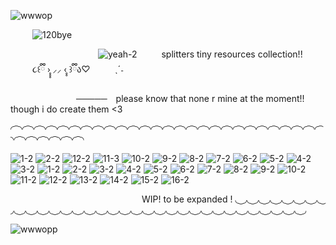 ![wwwop](https://github.com/user-attachments/assets/19957734-f98e-47ed-a447-76200f46eec4)

     ![120bye](https://github.com/user-attachments/assets/c01b81f6-3d52-4879-b557-bc262f645888)

                    ![yeah-2](https://github.com/user-attachments/assets/62adf461-ead8-4570-945c-e6a162defb9e)      splitters tiny resources collection!!       ૮꒰ྀི ›̥̥̥ ⸝⸝ ‹̥̥ ꒱ྀིა♡       ˎˊ˗
     
               ─────  please know that none r mine  at the moment!! though i do create them <3 




◜ ͡ ◝◜ ͡ ◝◜ ͡ ◝◜ ͡ ◝◜ ͡ ◝◜ ͡ ◝◜ ͡ ◝◜ ͡ ◝◜ ͡ ◝◜ ͡ ◝◜ ͡ ◝◜ ͡ ◝◜ ͡ ◝◜ ͡ ◝◜ ͡ ◝◜ ͡ ◝◜ ͡ ◝◜ ͡ ◝◜ ͡ ◝◜ ͡ ◝◜ ͡ ◝◜ ͡ ◝◜ ͡ ◝◜ ͡ ◝◜ ͡ ◝◜ ͡ ◝◜ ͡ ◝◜ ͡ ◝◜ ͡ ◝◜ ͡ ◝◜ ͡ ◝◜ ͡ ◝◜ ͡ ◝

![1-2](https://github.com/user-attachments/assets/2688257b-9a32-45f5-aadf-06de323f0c70) ![2-2](https://github.com/user-attachments/assets/78683fda-aad2-461f-9c36-c4f36543cfc7) ![12-2](https://github.com/user-attachments/assets/b3792eee-389d-411a-9c7d-8b02570a003d)
![11-3](https://github.com/user-attachments/assets/b50ae640-1edc-4737-bd1c-7e33632b32a8)
![10-2](https://github.com/user-attachments/assets/50493121-644b-4ddb-af28-b67c33a1bda1)
![9-2](https://github.com/user-attachments/assets/9a696c11-b716-4ad1-a823-39efa850c697)
![8-2](https://github.com/user-attachments/assets/30860462-2438-45e8-aade-c206cab9cea3)
![7-2](https://github.com/user-attachments/assets/2af03848-6815-4ac5-855e-793293cfc628)
![6-2](https://github.com/user-attachments/assets/41c5eef7-2461-425d-a014-b91048db78c0)
![5-2](https://github.com/user-attachments/assets/80f6cdaf-cb8b-442d-a444-9ced59826257)
![4-2](https://github.com/user-attachments/assets/ef091aac-5c6b-477a-8633-9a25464053e2)
![3-2](https://github.com/user-attachments/assets/1617493b-09a0-4276-bc69-fecc61e72d98) ![1-2](https://github.com/user-attachments/assets/1eec549d-4113-4082-86a0-7b232c1b2b37) ![2-2](https://github.com/user-attachments/assets/925af7f5-0124-4b7c-b3de-ded661097e5c) ![3-2](https://github.com/user-attachments/assets/432bb856-a0f8-40bb-a681-56fa15ddcf6b) ![4-2](https://github.com/user-attachments/assets/01bdd5aa-e578-43e6-a047-b04441368fc4) ![5-2](https://github.com/user-attachments/assets/d536b477-7dcc-465e-a8ad-f2ea9c884965) ![6-2](https://github.com/user-attachments/assets/7134918e-0149-4df3-8085-9eb9fe7433c1) ![7-2](https://github.com/user-attachments/assets/8bf24687-e16d-4693-8ebe-8dcc02e44428) ![8-2](https://github.com/user-attachments/assets/3be439d0-5044-4523-8056-9fba98bceccc) ![9-2](https://github.com/user-attachments/assets/cffe7d56-0aad-4f11-afff-293a03baface) ![10-2](https://github.com/user-attachments/assets/f4e2e784-75f4-4841-95f6-03cbefa2ae81) ![11-2](https://github.com/user-attachments/assets/0936fa9d-f4f1-42da-bd22-0062c8e4b8d8) ![12-2](https://github.com/user-attachments/assets/446209f0-7896-4a10-b137-f85dc03368e6) ![13-2](https://github.com/user-attachments/assets/d2b88b5c-9a21-44a4-bb57-10def0415417) ![14-2](https://github.com/user-attachments/assets/99efa9c9-c53d-456c-802e-86572fdd61d9) ![15-2](https://github.com/user-attachments/assets/d2ad46b2-446b-42da-b8e2-eb6ee564a97c) ![16-2](https://github.com/user-attachments/assets/3502cbe8-be99-41c2-ba0d-fdc83abba016) 

                              WIP! to be expanded !
◟ ͜ ◞◟ ͜ ◞◟ ͜ ◞◟ ͜ ◞◟ ͜ ◞◟ ͜ ◞◟ ͜ ◞◟ ͜ ◞◟ ͜ ◞◟ ͜ ◞◟ ͜ ◞◟ ͜ ◞◟ ͜ ◞◟ ͜ ◞◟ ͜ ◞◟ ͜ ◞◟ ͜ ◞◟ ͜ ◞◟ ͜ ◞◟ ͜ ◞◟ ͜ ◞◟ ͜ ◞◟ ͜ ◞◟ ͜ ◞◟ ͜ ◞◟ ͜ ◞◟ ͜ ◞◟ ͜ ◞◟ ͜ ◞◟ ͜ ◞◟ ͜ ◞◟ ͜ ◞◟ ͜ ◞


![wwwopp](https://github.com/user-attachments/assets/37be74c4-139d-44b3-a7ee-183832beb2f7)



